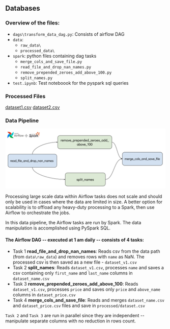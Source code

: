
## Databases

### Overview of the files: 
<!-- toc -->
- `dags\transform_data_dag.py`: Consists of airflow DAG 
- `data`: 
   - `raw_data\`
   - `processed_data\`
- `spark`: python files containing dag tasks 
  - `merge_cols_and_save_file.py`
  - `read_file_and_drop_nan_names.py`
  - `remove_prepended_zeroes_add_above_100.py`
  - `split_names.py`
- `test.ipynb`: Test noteboook for the pyspark sql queries
<!-- tocstop -->

### Processed Files
[dataset1.csv](data/processed_data/dataset1.csv/part-00000-38f65a3c-9457-454b-b8f2-67f3bb75f0a7-c000.csv)
[dataset2.csv](data/processed_data/dataset2.csv/part-00000-ea574ded-daf7-4477-a498-dd938e8f81c8-c000.csv)

### Data Pipeline
![Model](data_pipeline.png)

Processing large scale data within Airflow tasks does not scale and should only be used in cases where the data are limited in size. A better option for scalability is to offload any heavy-duty processing to a Spark, then use Airflow to orchestrate the jobs. 

In this data pipeline, the Airflow tasks are run by Spark. The data manipulation is accomplished using PySpark SQL. 


#### The Airflow DAG -- executed at 1 am daily -- consists of 4 tasks:

- Task 1 **read_file_and_drop_nan_names**: Reads csv from the data path (from `data\raw_data`) and removes rows with `name` as NaN. The processed csv is then saved as a new file - `dataset_v1.csv`
- Task 2 **split_names**:  Reads `dataset_v1.csv`, processes `name` and saves a csv containing only `first_name` and `last_name`  columns in  `dataset_name.csv`
- Task 3 **remove_prepended_zeroes_add_above_100**:  Reads `dataset_v1.csv`, processes `price` and saves only `price` and `above_name` columns in `dataset_price.csv`
- Task 4 **merge_cols_and_save_file**: Reads and merges `dataset_name.csv` and `dataset_price.csv` files and save in `processed/dataset.csv`

`Task 2` and `Task 3` are run in parallel since they are independent -- manipulate separate columns with no reduction in rows count.   
